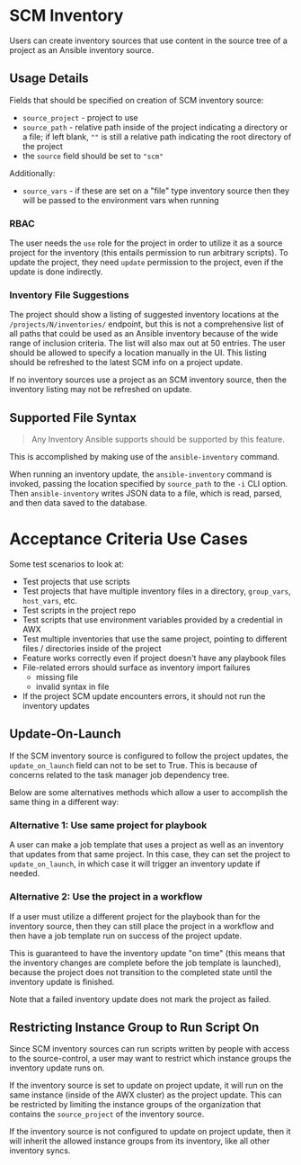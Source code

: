 # SCM Inventory

Users can create inventory sources that use content in the source tree of
a project as an Ansible inventory source.

## Usage Details

Fields that should be specified on creation of SCM inventory source:

 - `source_project` - project to use
 - `source_path` - relative path inside of the project indicating a
   directory or a file; if left blank, `""` is still a relative path
   indicating the root directory of the project
 - the `source` field should be set to `"scm"`

Additionally:

 - `source_vars` - if these are set on a "file" type inventory source
   then they will be passed to the environment vars when running

### RBAC

The user needs the `use` role for the project in order to utilize it as a source
project for the inventory (this entails permission to run arbitrary scripts).
To update the project, they need `update` permission to the project,
even if the update is done indirectly.


### Inventory File Suggestions

The project should show a listing of suggested inventory locations at the `/projects/N/inventories/` endpoint, but this is not a comprehensive list of
all paths that could be used as an Ansible inventory because of the wide
range of inclusion criteria. The list will also max out at 50 entries.
The user should be allowed to specify a location manually in the UI.
This listing should be refreshed to the latest SCM info on a project update.

If no inventory sources use a project as an SCM inventory source, then
the inventory listing may not be refreshed on update.

## Supported File Syntax

> Any Inventory Ansible supports should be supported by this feature.

This is accomplished by making use of the `ansible-inventory` command.

When running an inventory update, the `ansible-inventory` command is invoked,
passing the location specified by `source_path` to the `-i` CLI option.
Then `ansible-inventory` writes JSON data to a file, which is read, parsed,
and then data saved to the database.

# Acceptance Criteria Use Cases

Some test scenarios to look at:
 - Test projects that use scripts
 - Test projects that have multiple inventory files in a directory,
   `group_vars`, `host_vars`, etc.
 - Test scripts in the project repo
 - Test scripts that use environment variables provided by a credential
   in AWX
 - Test multiple inventories that use the same project, pointing to different
   files / directories inside of the project
 - Feature works correctly even if project doesn't have any playbook files
 - File-related errors should surface as inventory import failures
   + missing file
   + invalid syntax in file
 - If the project SCM update encounters errors, it should not run the
   inventory updates

## Update-On-Launch

If the SCM inventory source is configured to follow the project updates,
the `update_on_launch` field can not to be set to True. This is because
of concerns related to the task manager job dependency tree.

Below are some alternatives methods which allow a user to accomplish the same thing in a different way:

### Alternative 1: Use same project for playbook

A user can make a job template that uses a project as well as an inventory
that updates from that same project. In this case, they can set the project
to `update_on_launch`, in which case it will trigger an inventory update
if needed.

### Alternative 2: Use the project in a workflow

If a user must utilize a different project for the playbook than for the inventory
source, then they can still place the project in a workflow and then have
a job template run on success of the project update.

This is guaranteed to have the inventory update "on time" (this means
that the inventory changes are complete before the job template is launched),
because the project does not transition to the completed state
until the inventory update is finished.

Note that a failed inventory update does not mark the project as failed.

## Restricting Instance Group to Run Script On

Since SCM inventory sources can run scripts written by people with
access to the source-control, a user may want to restrict which instance
groups the inventory update runs on.

If the inventory source is set to update on project update, it will run
on the same instance (inside of the AWX cluster) as the project update.
This can be restricted by limiting the instance groups of the organization
that contains the `source_project` of the inventory source.

If the inventory source is not configured to update on project update,
then it will inherit the allowed instance groups from its inventory,
like all other inventory syncs.
